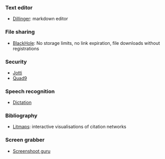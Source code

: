 ### Text editor
+ [Dillinger](https://dillinger.io/): markdown editor

### File sharing
* [BlackHole](https://blackhole.run/): No storage limits, no link expiration, file downloads without registrations

### Security
* [Jotti](https://virusscan.jotti.org/en)
* [Quad9](https://quad9.net/)

### Speech recognition
* [Dictation](https://dictation.io/speech)

### Bibliography
* [Litmaps](https://www.litmaps.co/): interactive visualisations of citation networks

### Screen grabber
* [Screenshoot guru](https://screenshot.guru/)


